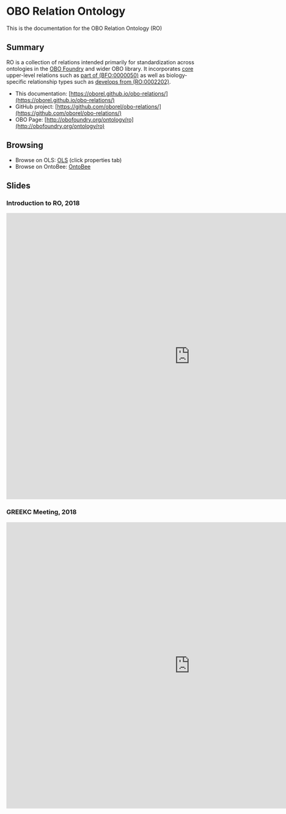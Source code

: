 # OBO Relation Ontology

This is the documentation for the OBO Relation Ontology (RO)

## Summary ##

RO is a collection of relations intended primarily for standardization across ontologies in the [OBO Foundry](http://obofoundry.org) and wider OBO library. It incorporates [core](ROCore) upper-level relations such as [part of (BFO:0000050)](http://purl.obolibrary.org/obo/BFO_0000050) as well as biology-specific relationship types such as [develops from (RO:0002202)](http://purl.obolibrary.org/obo/RO_0002202).

 * This documentation: [https://oborel.github.io/obo-relations/](https://oborel.github.io/obo-relations/)
 * GitHub project: [https://github.com/oborel/obo-relations/](https://github.com/oborel/obo-relations/)
 * OBO Page: [http://obofoundry.org/ontology/ro](http://obofoundry.org/ontology/ro)

## Browsing

 * Browse on OLS: [OLS](https://www.ebi.ac.uk/ols/ontologies/ro) (click properties tab)
 * Browse on OntoBee: [OntoBee](http://www.ontobee.org/ontology/RO)

## Slides

### Introduction to RO, 2018

<iframe src="https://docs.google.com/presentation/d/e/2PACX-1vSEOxkNG0UqXU44BO-BWWFLAOj1j0EbR1rUu0eMuQ1eaAKDLXB4FK2LgKgUfTYVWswUGJ3eoNZ28DlE/embed?start=false&loop=false&delayms=3000" frameborder="0" width="960" height="749" allowfullscreen="true" mozallowfullscreen="true" webkitallowfullscreen="true"></iframe>

### GREEKC Meeting, 2018

<iframe src="https://docs.google.com/presentation/d/e/2PACX-1vTilx9FrYETX3IJkk3YWZ5KlfPnevE2DNWgnVDZG88TmQEFPfT5NcvA0kY8QrNCfku2dTzVxDf1cjQj/embed?start=false&loop=false&delayms=3000" frameborder="0" width="960" height="749" allowfullscreen="true" mozallowfullscreen="true" webkitallowfullscreen="true"></iframe>
